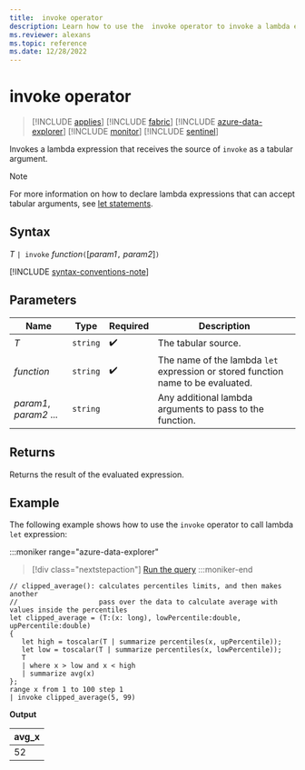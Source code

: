 ```yaml
---
title:  invoke operator
description: Learn how to use the  invoke operator to invoke a lambda expression that receives the source of `invoke` as a tabular parameter argument
ms.reviewer: alexans
ms.topic: reference
ms.date: 12/28/2022
---
```

# invoke operator

> [!INCLUDE [applies](../includes/applies-to-version/applies.md)] [!INCLUDE [fabric](../includes/applies-to-version/fabric.md)] [!INCLUDE [azure-data-explorer](../includes/applies-to-version/azure-data-explorer.md)] [!INCLUDE [monitor](../includes/applies-to-version/monitor.md)] [!INCLUDE [sentinel](../includes/applies-to-version/sentinel.md)]

Invokes a lambda expression that receives the source of `invoke` as a tabular argument.

> [!NOTE]
> For more information on how to declare lambda expressions that can accept tabular arguments, see [let statements](let-statement.md).

## Syntax

*T* `| invoke` *function*`(`[*param1*`,` *param2*]`)`

[!INCLUDE [syntax-conventions-note](../includes/syntax-conventions-note.md)]

## Parameters

| Name | Type | Required | Description |
|--|--|--|--|
| *T*| `string` |  :heavy_check_mark: | The tabular source.|
| *function*| `string` |  :heavy_check_mark: | The name of the lambda `let` expression or stored function name to be evaluated.|
| *param1*, *param2* ... | `string` || Any additional lambda arguments to pass to the function.|

## Returns

Returns the result of the evaluated expression.

## Example

The following example shows how to use the `invoke` operator to call lambda `let` expression:

:::moniker range="azure-data-explorer"
> [!div class="nextstepaction"]
> <a href="https://dataexplorer.azure.com/clusters/help/databases/Samples?query=H4sIAAAAAAAAA42RzU7DMBCE736KOcZSpDQHDk2BZ+ghd7QkS2LVsSPb+RGEd8cphRLKAR/s9Vrz7WicZai06nuun2hkRw0nskBFuho0Bfbo2VVsgtKx1qpTwacgUyO0bNDRKbbJ2HhzEFmGP1ZP3sNG+KpBTYEQ7HUELnMxqdBiJD1EpDJe1XwW/DAgNIffdvGApCySuYC2ppFpPKbjt6So7fCsOcXQ3zSleBPR3spsVdNGULA+2iKXlFjgh64jp143DpJ5i5Ly8MWIc/+N2Hi8MEqs+4IpRsmY8XgmrlHPuD87/Hy/QmlskllCvB+EI9OsohdnO+RrvvluBx+4Ry6WGOdoT3zz03cp9nv5AaTMZq0DAgAA" target="_blank">Run the query</a>
:::moniker-end

```kusto
// clipped_average(): calculates percentiles limits, and then makes another 
//                    pass over the data to calculate average with values inside the percentiles
let clipped_average = (T:(x: long), lowPercentile:double, upPercentile:double)
{
   let high = toscalar(T | summarize percentiles(x, upPercentile));
   let low = toscalar(T | summarize percentiles(x, lowPercentile));
   T 
   | where x > low and x < high
   | summarize avg(x) 
};
range x from 1 to 100 step 1
| invoke clipped_average(5, 99)
```

**Output**

|avg_x|
|---|
|52|
